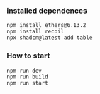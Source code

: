 ### installed dependences

```
npm install ethers@6.13.2
npm install recoil
npx shadcn@latest add table
```

### How to start

```
npm run dev
npm run build
npm run start
```

